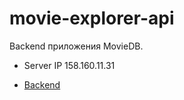 # movie-explorer-api

Backend приложения MovieDB.

- Server IP 158.160.11.31

- [Backend](kino.nomoredomains.club/)
